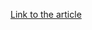 [Link to the article](https://mcafee.com/blogs/other-blogs/mcafee-labs/scammers-are-exploiting-ukraine-donations/)
